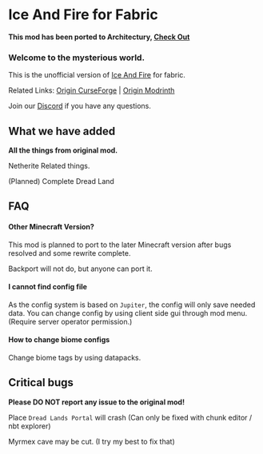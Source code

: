 # Ice And Fire for Fabric

**This mod has been ported to Architectury, [Check Out](https://github.com/IAFEnvoy/IceAndFire-CE)**

### Welcome to the mysterious world.

This is the unofficial version of [Ice And Fire](https://github.com/AlexModGuy/Ice_And_Fire) for fabric.

Related
Links: [Origin CurseForge](https://www.curseforge.com/minecraft/mc-mods/ice-and-fire-dragons) | [Origin Modrinth](https://modrinth.com/mod/ice-and-fire-dragons)

Join our [Discord](https://discord.gg/NDzz2upqAk) if you have any questions.

## What we have added

**All the things from original mod.**

Netherite Related things.

(Planned) Complete Dread Land

## FAQ

#### Other Minecraft Version?

This mod is planned to port to the later Minecraft version after bugs resolved and some rewrite complete.

Backport will not do, but anyone can port it.

#### I cannot find config file

As the config system is based on `Jupiter`, the config will only save needed data. You can change config by using client
side gui through mod menu. (Require server operator permission.)

#### How to change biome configs

Change biome tags by using datapacks.

## Critical bugs

**Please DO NOT report any issue to the original mod!**

Place `Dread Lands Portal` will crash (Can only be fixed with chunk editor / nbt explorer)

Myrmex cave may be cut. (I try my best to fix that)